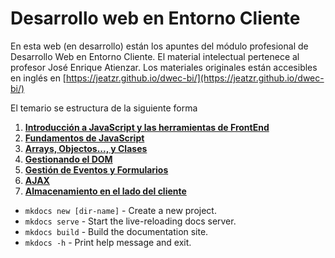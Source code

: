 # Desarrollo web en Entorno Cliente 

En esta web (en desarrollo) están los apuntes del módulo profesional de Desarrollo Web en Entorno Cliente.
El material intelectual pertenece al profesor José Enrique Atienzar. Los materiales originales están accesibles en inglés en [https://jeatzr.github.io/dwec-bi/](https://jeatzr.github.io/dwec-bi/)

El temario se estructura de la siguiente forma

1. **[Introducción a JavaScript y las herramientas de FrontEnd](T01/README.md)**
2. **[Fundamentos de JavaScript ](2/README.md)**
3. **[Arrays, Objectos...,  y Clases](3/README.md)**
4. **[Gestionando el DOM](4/README.md)**
5. **[Gestión de Eventos y Formularios](5/README.md)**
6. **[AJAX](6/README.md)**
7. **[Almacenamiento en el lado del cliente](7/README.md)**






* `mkdocs new [dir-name]` - Create a new project.
* `mkdocs serve` - Start the live-reloading docs server.
* `mkdocs build` - Build the documentation site.
* `mkdocs -h` - Print help message and exit.


